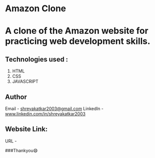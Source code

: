 # Amazon Clone

# A clone of the Amazon website for practicing web development skills.

## Technologies used :

1. HTML
2. CSS
3. JAVASCRIPT

## Author
Email - shreyakatkar2003@gmail.com
LinkedIn - www.linkedin.com/in/shreyakatkar2003

## Website Link:
URL - 

###Thankyou😄
